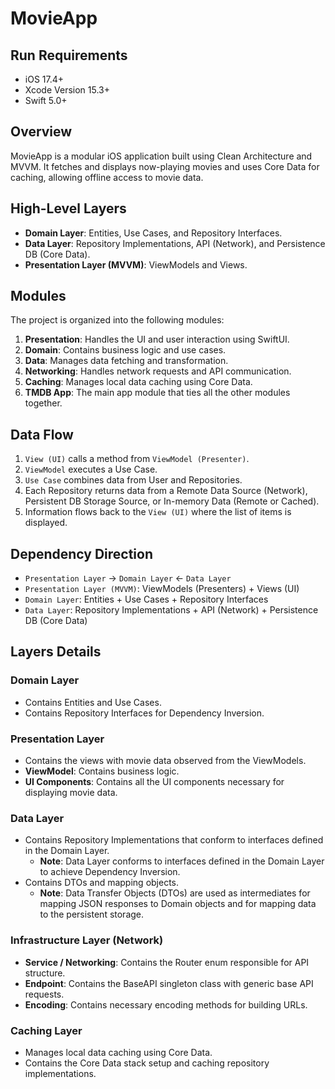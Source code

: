 # MovieApp

## Run Requirements
* iOS 17.4+
* Xcode Version 15.3+
* Swift 5.0+

## Overview
MovieApp is a modular iOS application built using Clean Architecture and MVVM. It fetches and displays now-playing movies and uses Core Data for caching, allowing offline access to movie data.

## High-Level Layers
* **Domain Layer**: Entities, Use Cases, and Repository Interfaces.
* **Data Layer**: Repository Implementations, API (Network), and Persistence DB (Core Data).
* **Presentation Layer (MVVM)**: ViewModels and Views.

## Modules
The project is organized into the following modules:
1. **Presentation**: Handles the UI and user interaction using SwiftUI.
2. **Domain**: Contains business logic and use cases.
3. **Data**: Manages data fetching and transformation.
4. **Networking**: Handles network requests and API communication.
5. **Caching**: Manages local data caching using Core Data.
6. **TMDB App**: The main app module that ties all the other modules together.

## Data Flow
1. `View (UI)` calls a method from `ViewModel (Presenter)`.
2. `ViewModel` executes a Use Case.
3. `Use Case` combines data from User and Repositories.
4. Each Repository returns data from a Remote Data Source (Network), Persistent DB Storage Source, or In-memory Data (Remote or Cached).
5. Information flows back to the `View (UI)` where the list of items is displayed.

## Dependency Direction
* `Presentation Layer` -> `Domain Layer` <- `Data Layer`
* `Presentation Layer (MVVM)`: ViewModels (Presenters) + Views (UI)
* `Domain Layer`: Entities + Use Cases + Repository Interfaces
* `Data Layer`: Repository Implementations + API (Network) + Persistence DB (Core Data)

## Layers Details

### Domain Layer
* Contains Entities and Use Cases.
* Contains Repository Interfaces for Dependency Inversion.

### Presentation Layer
* Contains the views with movie data observed from the ViewModels.
* **ViewModel**: Contains business logic.
* **UI Components**: Contains all the UI components necessary for displaying movie data.

### Data Layer
* Contains Repository Implementations that conform to interfaces defined in the Domain Layer.
  * **Note**: Data Layer conforms to interfaces defined in the Domain Layer to achieve Dependency Inversion.
* Contains DTOs and mapping objects.
  * **Note**: Data Transfer Objects (DTOs) are used as intermediates for mapping JSON responses to Domain objects and for mapping data to the persistent storage.

### Infrastructure Layer (Network)
* **Service / Networking**: Contains the Router enum responsible for API structure.
* **Endpoint**: Contains the BaseAPI singleton class with generic base API requests.
* **Encoding**: Contains necessary encoding methods for building URLs.

### Caching Layer
* Manages local data caching using Core Data.
* Contains the Core Data stack setup and caching repository implementations.